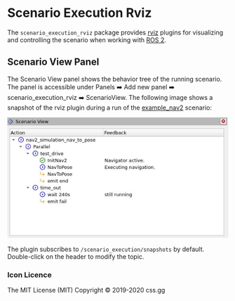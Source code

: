 # Scenario Execution Rviz

The `scenario_execution_rviz` package provides [rviz](https://github.com/ros2/rviz) plugins for visualizing and controlling the scenario when working with [ROS 2](https://docs.ros.org/en/rolling/index.html).

## Scenario View Panel

The Scenario View panel shows the behavior tree of the running scenario. The panel is accessible under Panels :arrow_right: Add new panel :arrow_right: scenario_execution_rviz :arrow_right: ScenarioView.
The following image shows a snapshot of the rviz plugin during a run of the [example_nav2](../examples/example_nav2/example_nav2.osc) scenario:

![tree_example.png](../docs/images/scenario_view_example.png)

The plugin subscribes to `/scenario_execution/snapshots` by default. Double-click on the header to modify the topic.

### Icon Licence

The MIT License (MIT)
Copyright © 2019-2020 css.gg
